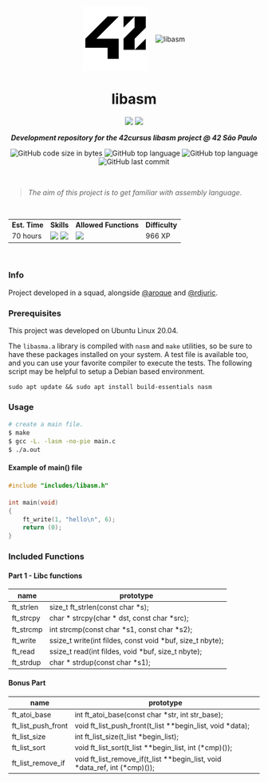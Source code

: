 <p align="center">
	<img width="130px;" src="https://raw.githubusercontent.com/iwillenshofer/resources/main/images/42_logo_black.svg" align="center" alt="42" />&nbsp;&nbsp;&nbsp;
	<img width="130px" src="https://raw.githubusercontent.com/iwillenshofer/resources/main/achievements/libasm.png" align="center" alt="libasm" />
	<h1 align="center">libasm</h1>
</p>
<p align="center">
	<img src="https://img.shields.io/badge/Success-125/100_✓-gray.svg?colorA=61c265&colorB=4CAF50&style=for-the-badge">
	<img src="https://img.shields.io/badge/Linux-FCC624?style=for-the-badge&logo=linux&logoColor=black">
</p>

<p align="center">
	<b><i>Development repository for the 42cursus libasm project @ 42 São Paulo</i></b><br>
</p>

<p align="center">
	<img alt="GitHub code size in bytes" src="https://img.shields.io/github/languages/code-size/iwillenshofer/libasm?color=blueviolet" />
	<img alt="GitHub top language" src="https://img.shields.io/github/languages/top/iwillenshofer/libasm?color=blue" />
	<img alt="GitHub top language" src="https://img.shields.io/github/commit-activity/t/iwillenshofer/libasm?color=brightgreen" />
	<img alt="GitHub last commit" src="https://img.shields.io/github/last-commit/iwillenshofer/libasm?color=brightgreen" />
</p>
<br>

> _The aim of this project is to get familiar with assembly language._



<br>

<p align="center">
	<table>
		<tr>
			<td><b>Est. Time</b></td>
			<td><b>Skills</b></td>
			<td><b>Allowed Functions</b></td>
			<td><b>Difficulty</b></td>
		</tr>
		<tr>
			<td valign="top">70 hours</td>
			<td valign="top">
<img src="https://img.shields.io/badge/Imperative programming-555">
<img src="https://img.shields.io/badge/Rigor-555">
			</td>
			<td valign="top">
				<img src="https://img.shields.io/badge/malloc()-lightgrey">
			</td>
			<td valign="top"> 966 XP</td>
		</tr>
	</table>
</p>

<br>

### Info
Project developed in a squad, alongside [@aroque](https://www.github.com/AdrianWR) and [@rdjuric](https://github.com/rdjuric).

### Prerequisites

This project was developed on Ubuntu Linux 20.04.

The `libasma.a` library is compiled with `nasm` and `make` utilities, so be sure to have these packages installed on your system. A test file is available too, and you can use your favorite compiler to execute the tests. The following script may be helpful to setup a Debian based environment.

	sudo apt update && sudo apt install build-essentials nasm

### Usage
```bash
# create a main file.
$ make
$ gcc -L. -lasm -no-pie main.c
$ ./a.out
```

#### Example of main() file
```c
#include "includes/libasm.h"

int	main(void)
{
	ft_write(1, "hello\n", 6);
	return (0);
}
```

### Included Functions
#### Part 1 - Libc functions

|name				|prototype																	|
|---				|---																		|
|	ft_strlen		|	size_t ft_strlen(const char *s);										|
|	ft_strcpy		|	char *	strcpy(char * dst, const char *src); 							|
|	ft_strcmp		|	int	strcmp(const char *s1, const char *s2);								|
|	ft_write		|	ssize_t	write(int fildes, const void *buf, size_t nbyte);				|
|	ft_read			|	ssize_t	read(int fildes, void *buf, size_t nbyte);						|
|	ft_strdup		|	char *	strdup(const char *s1);											|


#### Bonus Part
|name				|prototype																		|
|---				|---																			|
|ft_atoi_base		|int	ft_atoi_base(const char *str, int str_base);							|
|ft_list_push_front	|void	ft_list_push_front(t_list **begin_list, void *data);					|
|ft_list_size		|int	ft_list_size(t_list *begin_list);										|
|ft_list_sort		|void	ft_list_sort(t_list **begin_list, int (*cmp)());						|
|ft_list_remove_if	|void	ft_list_remove_if(t_list **begin_list, void *data_ref, int (*cmp)());	|
